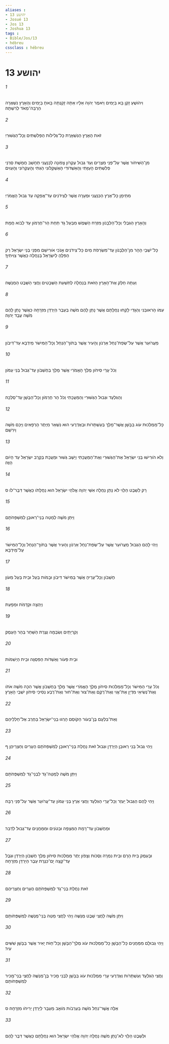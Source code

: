 ```yaml
---
aliases : 
- יהושע 13
- Josué 13
- Jos 13
- Joshua 13
tags : 
- Bible/Jos/13
- hébreu
cssclass : hébreu
---
```


# יהושע 13

###### 1
וִיהֹושֻׁעַ זָקֵן בָּא בַּיָּמִים וַיֹּאמֶר יְהוָה אֵלָיו אַתָּה זָקַנְתָּה בָּאתָ בַיָּמִים וְהָאָרֶץ נִשְׁאֲרָה הַרְבֵּה־מְאֹד לְרִשְׁתָּהּ׃
###### 2
זֹאת הָאָרֶץ הַנִּשְׁאָרֶת כָּל־גְּלִילֹות הַפְּלִשְׁתִּים וְכָל־הַגְּשׁוּרִי׃
###### 3
מִן־הַשִּׁיחֹור אֲשֶׁר עַל־פְּנֵי מִצְרַיִם וְעַד גְּבוּל עֶקְרֹון צָפֹונָה לַכְּנַעֲנִי תֵּחָשֵׁב חֲמֵשֶׁת סַרְנֵי פְלִשְׁתִּים הָעַזָּתִי וְהָאַשְׁדֹּודִי הָאֶשְׁקְלֹונִי הַגִּתִּי וְהָעֶקְרֹונִי וְהָעַוִּים׃
###### 4
מִתֵּימָן כָּל־אֶרֶץ הַכְּנַעֲנִי וּמְעָרָה אֲשֶׁר לַצִּידֹנִים עַד־אֲפֵקָה עַד גְּבוּל הָאֱמֹרִי׃
###### 5
וְהָאָרֶץ הַגִּבְלִי וְכָל־הַלְּבָנֹון מִזְרַח הַשֶּׁמֶשׁ מִבַּעַל גָּד תַּחַת הַר־חֶרְמֹון עַד לְבֹוא חֲמָת׃
###### 6
כָּל־יֹשְׁבֵי הָהָר מִן־הַלְּבָנֹון עַד־מִשְׂרְפֹת מַיִם כָּל־צִידֹנִים אָנֹכִי אֹורִישֵׁם מִפְּנֵי בְּנֵי יִשְׂרָאֵל רַק הַפִּלֶהָ לְיִשְׂרָאֵל בְּנַחֲלָה כַּאֲשֶׁר צִוִּיתִיךָ׃
###### 7
וְעַתָּה חַלֵּק אֶת־הָאָרֶץ הַזֹּאת בְּנַחֲלָה לְתִשְׁעַת הַשְּׁבָטִים וַחֲצִי הַשֵּׁבֶט הַמְנַשֶּׁה׃
###### 8
עִמֹּו הָראוּבֵנִי וְהַגָּדִי לָקְחוּ נַחֲלָתָם אֲשֶׁר נָתַן לָהֶם מֹשֶׁה בְּעֵבֶר הַיַּרְדֵּן מִזְרָחָה כַּאֲשֶׁר נָתַן לָהֶם מֹשֶׁה עֶבֶד יְהוָה׃
###### 9
מֵעֲרֹועֵר אֲשֶׁר עַל־שְׂפַת־נַחַל אַרְנֹון וְהָעִיר אֲשֶׁר בְּתֹוךְ־הַנַּחַל וְכָל־הַמִּישֹׁר מֵידְבָא עַד־דִּיבֹון׃
###### 10
וְכֹל עָרֵי סִיחֹון מֶלֶךְ הָאֱמֹרִי אֲשֶׁר מָלַךְ בְּחֶשְׁבֹּון עַד־גְּבוּל בְּנֵי עַמֹּון׃
###### 11
וְהַגִּלְעָד וּגְבוּל הַגְּשׁוּרִי וְהַמַּעֲכָתִי וְכֹל הַר חֶרְמֹון וְכָל־הַבָּשָׁן עַד־סַלְכָה׃
###### 12
כָּל־מַמְלְכוּת עֹוג בַּבָּשָׁן אֲשֶׁר־מָלַךְ בְּעַשְׁתָּרֹות וּבְאֶדְרֶעִי הוּא נִשְׁאַר מִיֶּתֶר הָרְפָאִים וַיַּכֵּם מֹשֶׁה וַיֹּרִשֵׁם׃
###### 13
וְלֹא הֹורִישׁוּ בְּנֵי יִשְׂרָאֵל אֶת־הַגְּשׁוּרִי וְאֶת־הַמַּעֲכָתִי וַיֵּשֶׁב גְּשׁוּר וּמַעֲכָת בְּקֶרֶב יִשְׂרָאֵל עַד הַיֹּום הַזֶּה׃
###### 14
רַק לְשֵׁבֶט הַלֵּוִי לֹא נָתַן נַחֲלָה אִשֵּׁי יְהוָה אֱלֹהֵי יִשְׂרָאֵל הוּא נַחֲלָתֹו כַּאֲשֶׁר דִּבֶּר־לֹו׃ ס
###### 15
וַיִּתֵּן מֹשֶׁה לְמַטֵּה בְנֵי־רְאוּבֵן לְמִשְׁפְּחֹתָם׃
###### 16
וַיְהִי לָהֶם הַגְּבוּל מֵעֲרֹועֵר אֲשֶׁר עַל־שְׂפַת־נַחַל אַרְנֹון וְהָעִיר אֲשֶׁר בְּתֹוךְ־הַנַּחַל וְכָל־הַמִּישֹׁר עַל־מֵידְבָא׃
###### 17
חֶשְׁבֹּון וְכָל־עָרֶיהָ אֲשֶׁר בַּמִּישֹׁר דִּיבֹון וּבָמֹות בַּעַל וּבֵית בַּעַל מְעֹון׃
###### 18
וְיַהְצָה וּקְדֵמֹת וּמֵפָעַת׃
###### 19
וְקִרְיָתַיִם וְשִׂבְמָה וְצֶרֶת הַשַּׁחַר בְּהַר הָעֵמֶק׃
###### 20
וּבֵית פְּעֹור וְאַשְׁדֹּות הַפִּסְגָּה וּבֵית הַיְשִׁמֹות׃
###### 21
וְכֹל עָרֵי הַמִּישֹׁר וְכָל־מַמְלְכוּת סִיחֹון מֶלֶךְ הָאֱמֹרִי אֲשֶׁר מָלַךְ בְּחֶשְׁבֹּון אֲשֶׁר הִכָּה מֹשֶׁה אֹתֹו וְאֶת־נְשִׂיאֵי מִדְיָן אֶת־אֱוִי וְאֶת־רֶקֶם וְאֶת־צוּר וְאֶת־חוּר וְאֶת־רֶבַע נְסִיכֵי סִיחֹון יֹשְׁבֵי הָאָרֶץ׃
###### 22
וְאֶת־בִּלְעָם בֶּן־בְּעֹור הַקֹּוסֵם הָרְגוּ בְנֵי־יִשְׂרָאֵל בַּחֶרֶב אֶל־חַלְלֵיהֶם׃
###### 23
וַיְהִי גְּבוּל בְּנֵי רְאוּבֵן הַיַּרְדֵּן וּגְבוּל זֹאת נַחֲלַת בְּנֵי־רְאוּבֵן לְמִשְׁפְּחֹתָם הֶעָרִים וְחַצְרֵיהֶן׃ ף
###### 24
וַיִּתֵּן מֹשֶׁה לְמַטֵּה־גָד לִבְנֵי־גָד לְמִשְׁפְּחֹתָם׃
###### 25
וַיְהִי לָהֶם הַגְּבוּל יַעְזֵר וְכָל־עָרֵי הַגִּלְעָד וַחֲצִי אֶרֶץ בְּנֵי עַמֹּון עַד־עֲרֹועֵר אֲשֶׁר עַל־פְּנֵי רַבָּה׃
###### 26
וּמֵחֶשְׁבֹּון עַד־רָמַת הַמִּצְפֶּה וּבְטֹנִים וּמִמַּחֲנַיִם עַד־גְּבוּל לִדְבִר׃
###### 27
וּבָעֵמֶק בֵּית הָרָם וּבֵית נִמְרָה וְסֻכֹּות וְצָפֹון יֶתֶר מַמְלְכוּת סִיחֹון מֶלֶךְ חֶשְׁבֹּון הַיַּרְדֵּן וּגְבֻל עַד־קְצֵה יָם־כִּנֶּרֶת עֵבֶר הַיַּרְדֵּן מִזְרָחָה׃
###### 28
זֹאת נַחֲלַת בְּנֵי־גָד לְמִשְׁפְּחֹתָם הֶעָרִים וְחַצְרֵיהֶם׃
###### 29
וַיִּתֵּן מֹשֶׁה לַחֲצִי שֵׁבֶט מְנַשֶּׁה וַיְהִי לַחֲצִי מַטֵּה בְנֵי־מְנַשֶּׁה לְמִשְׁפְּחֹותָם׃
###### 30
וַיְהִי גְבוּלָם מִמַּחֲנַיִם כָּל־הַבָּשָׁן כָּל־מַמְלְכוּת עֹוג מֶלֶךְ־הַבָּשָׁן וְכָל־חַוֹּת יָאִיר אֲשֶׁר בַּבָּשָׁן שִׁשִּׁים עִיר׃
###### 31
וַחֲצִי הַגִּלְעָד וְעַשְׁתָּרֹות וְאֶדְרֶעִי עָרֵי מַמְלְכוּת עֹוג בַּבָּשָׁן לִבְנֵי מָכִיר בֶּן־מְנַשֶּׁה לַחֲצִי בְנֵי־מָכִיר לְמִשְׁפְּחֹותָם׃
###### 32
אֵלֶּה אֲשֶׁר־נִחַל מֹשֶׁה בְּעַרְבֹות מֹואָב מֵעֵבֶר לְיַרְדֵּן יְרִיחֹו מִזְרָחָה׃ ס
###### 33
וּלְשֵׁבֶט הַלֵּוִי לֹא־נָתַן מֹשֶׁה נַחֲלָה יְהוָה אֱלֹהֵי יִשְׂרָאֵל הוּא נַחֲלָתָם כַּאֲשֶׁר דִּבֶּר לָהֶם׃
